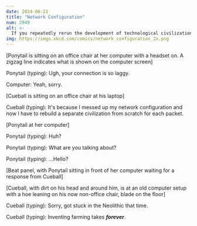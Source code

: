```yaml
---
date: 2024-06-21
title: "Network Configuration"
num: 2949
alt: >-
  If you repeatedly rerun the development of technological civilization, it turns out that for some reason the only constant is that there is always a networking utility called 'netcat', though it does a different thing in each one.
img: https://imgs.xkcd.com/comics/network_configuration_2x.png
---
```

[Ponytail is sitting on an office chair at her computer with a headset on. A zigzag line indicates what is shown on the computer screen]

Ponytail (typing): Ugh, your connection is so laggy.

Computer: Yeah, sorry.

[Cueball is sitting on an office chair at his laptop]

Cueball (typing): It's because I messed up my network configuration and now I have to rebuild a separate civilization from scratch for each packet.

[Ponytail at her computer]

Ponytail (typing): Huh?

Ponytail (typing): What are you talking about?

Ponytail (typing): ...Hello?

[Beat panel, with Ponytail sitting in front of her computer waiting for a response from Cueball]

[Cueball, with dirt on his head and around him, is at an old computer setup with a hoe leaning on his now non-office chair, blade on the floor]

Cueball (typing): Sorry, got stuck in the Neolithic that time.

Cueball (typing): Inventing farming takes ***forever***.
